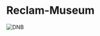 <link rel="stylesheet" href="/Buchstadt-Leipzig/css/style.css">

# Reclam-Museum

![DNB](https://upload.wikimedia.org/wikipedia/commons/c/c3/BibLeipzigaussen.JPG)
